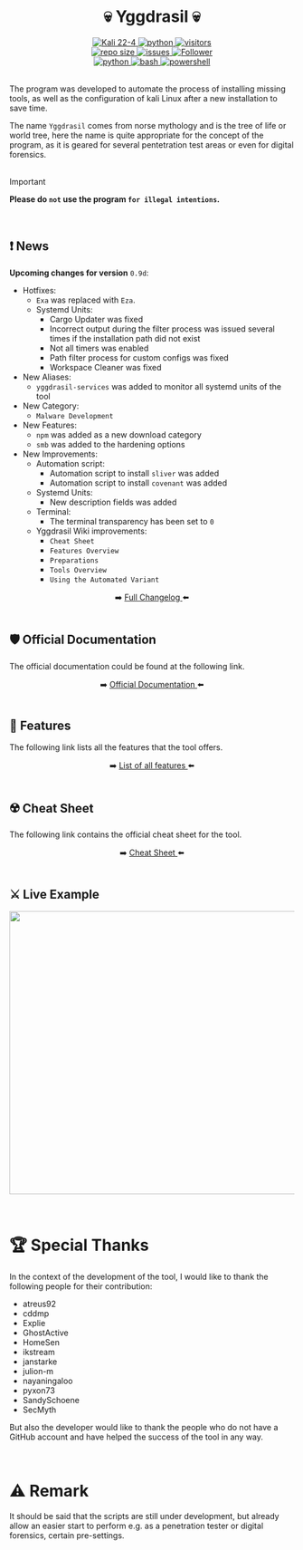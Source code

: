 <h1 align="center">💀 Yggdrasil 💀</h1>
<p align="center"></p>
<div align="center">
  <a href="https://www.kali.org/">
    <img alt="Kali 22-4" src="https://img.shields.io/badge/%20-Linux-1f425f.svg?logo=linux&logoColor=cyan" />
  </a>
  <a href="https://www.python.org/downloads/release/python-3110/">
    <img alt="python" src="https://img.shields.io/badge/python-3.11-blue.svg?logo=python&logoColor=cyan" />
  </a>
  <a href="https://visitor-badge.lithub.cc/badge?page_id=jarl-bjoern/yggdrasil.visitor-badge&left_text=visitors">
    <img alt="visitors" src="https://visitor-badge.lithub.cc/badge?page_id=jarl-bjoern/yggdrasil.visitor-badge&left_text=visitors" />
  </a>
</div>
<div align="center">
  <a href="https://GitHub.com/jarl-bjoern/yggdrasil/">
    <img alt="repo size" src="https://img.shields.io/github/repo-size/jarl-bjoern/yggdrasil?logo=github&logoColor=cyan" />
  </a>
  <a href="https://github.com/Jarl-Bjoern/Yggdrasil/issues">
    <img alt="issues" src="https://img.shields.io/github/issues/jarl-bjoern/yggdrasil?style=flat&logo=Github&logoColor=cyan&label=issues&color=blue" />
  </a>
  <a href="https://github.com/jarl-bjoern">
      <img title="Follower" src="https://img.shields.io/github/followers/jarl-bjoern?color=blue&label=follow&logo=github&logoColor=cyan&style=flat-square">
  </a>
</div>
<div align="center">
  <a href="https://www.python.org/">
    <img alt="python" src="https://img.shields.io/badge/Made%20with-Python-1f425f.svg" />
  </a>
  <a href="https://www.gnu.org/software/bash/">
    <img alt="bash" src="https://img.shields.io/badge/Made%20with-Bash-1f425f.svg" />
  </a>
    <a href="https://learn.microsoft.com/de-de/powershell/">
    <img alt="powershell" src="https://img.shields.io/badge/Made%20with-PowerShell-1f425f.svg" />
  </a>
</div><br/>

The program was developed to automate the process of installing missing tools, as well as the configuration of kali Linux after a new installation to save time.<br />

The name `Yggdrasil` comes from norse mythology and is the tree of life or world tree, here the name is quite appropriate for the concept of the program, as it is geared for several pentetration test areas or even for digital forensics.<br />
<br />

> [!IMPORTANT]
> <strong>Please do `not` use the program `for illegal intentions`.</strong><br />
<br />

## ❗ News
<strong>Upcoming changes for version</strong> `0.9d`:
- Hotfixes:
  - `Exa` was replaced with `Eza`.
  - Systemd Units:
    - Cargo Updater was fixed
    - Incorrect output during the filter process was issued several times if the installation path did not exist
    - Not all timers was enabled
    - Path filter process for custom configs was fixed
    - Workspace Cleaner was fixed
- New Aliases:
  - `yggdrasil-services` was added to monitor all systemd units of the tool
- New Category:
  - `Malware Development`
- New Features:
  - `npm` was added as a new download category
  - `smb` was added to the hardening options
- New Improvements:
  - Automation script:
    - Automation script to install `sliver` was added
    - Automation script to install `covenant` was added
  - Systemd Units:
    - New description fields was added
  - Terminal:
    - The terminal transparency has been set to `0`
  - Yggdrasil Wiki improvements:
    - `Cheat Sheet`
    - `Features Overview`
    - `Preparations`
    - `Tools Overview`
    - `Using the Automated Variant`
 

<div align="center">
➡️ <a href="https://github.com/Jarl-Bjoern/Yggdrasil/blob/main/Information/Changelog/full.md">
  Full Changelog
</a> ⬅️
</div><br />


## 🛡️ Official Documentation
The official documentation could be found at the following link.

<div align="center">
➡️ <a href="https://github.com/Jarl-Bjoern/Yggdrasil/wiki">
  Official Documentation
</a> ⬅️
</div><br />


## 📃 Features
The following link lists all the features that the tool offers.

<div align="center">
➡️ <a href="https://github.com/Jarl-Bjoern/Yggdrasil/wiki/%F0%9F%93%83-Features-overview">
  List of all features
</a> ⬅️
</div><br />


## ☢️ Cheat Sheet
The following link contains the official cheat sheet for the tool.

<div align="center">
➡️ <a href="https://github.com/Jarl-Bjoern/Yggdrasil/wiki/%E2%98%A2%EF%B8%8F-Cheat-Sheet">
  Cheat Sheet
</a> ⬅️
</div><br />



## ⚔ Live Example
<p align=center>
    <img src="https://github.com/Jarl-Bjoern/Jarl-Bjoern/blob/main/Screencasts/yggrdasil_installation.gif" width=700 height=500>
</p>

<br />


# 🏆 Special Thanks
In the context of the development of the tool, I would like to thank the following people for their contribution:
  - atreus92
  - cddmp
  - Explie
  - GhostActive
  - HomeSen
  - ikstream
  - janstarke
  - julion-m
  - nayaningaloo
  - pyxon73
  - SandySchoene
  - SecMyth

But also the developer would like to thank the people who do not have a GitHub account and have helped the success of the tool in any way.

<br />

# ⚠️ Remark
It should be said that the scripts are still under development, but already allow an easier start to perform e.g. as a penetration tester or digital forensics, certain pre-settings.
